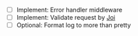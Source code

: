 - [ ] Implement: Error handler middleware
- [ ] Implement: Validate request by [Joi](https://github.com/hapijs/joi)
- [ ] Optional: Format log to more than pretty